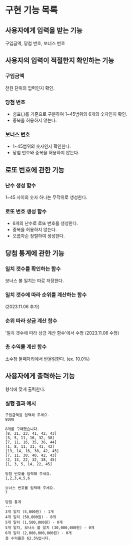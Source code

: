 # 구현 기능 목록

## 사용자에게 입력을 받는 기능

구입금액, 당첨 번호, 보너스 번호

## 사용자의 입력이 적절한지 확인하는 기능

### 구입금액

천원 단위의 입력인지 확인.   

### 당첨 번호

* 쉼표(,)를 기준으로 구분하여 1~45범위의 6개의 숫자인지 확인.
* 중복을 허용하지 않는다.

### 보너스 번호

* 1~45범위의 숫자인지 확인한다.
* 당첨 번호와 중복을 허용하지 않는다.

## 로또 번호에 관한 기능

### 난수 생성 함수

1~45 사이의 숫자 하나는 무작위로 생성한다.

### 로또 번호 생성 함수

* 6개의 난수로 로또 번호를 생성한다.
* 중복을 허용하지 않는다.
* 오름차순 정렬하여 생성한다.

## 당첨 통계에 관한 기능

### 일치 갯수를 확인하는 함수

보너스 볼 일치는 따로 저장한다.

### 일치 갯수에 따라 순위를 계산하는 함수
(2023.11.06 추가)

### 순위 따라 상금 계산 함수
'일치 갯수에 따라 상금 계산 함수'에서 수정 (2023.11.06 수정)


### 총 수익률 계산 함수

소수점 둘째자리에서 반올림한다. (ex. 10.0%)

## 사용자에게 출력하는 기능

형식에 맞게 출력한다.

### 실행 결과 예시

```
구입금액을 입력해 주세요.
8000

8개를 구매했습니다.
[8, 21, 23, 41, 42, 43]
[3, 5, 11, 16, 32, 38]
[7, 11, 16, 35, 36, 44]
[1, 8, 11, 31, 41, 42]
[13, 14, 16, 38, 42, 45]
[7, 11, 30, 40, 42, 43]
[2, 13, 22, 32, 38, 45]
[1, 3, 5, 14, 22, 45]

당첨 번호를 입력해 주세요.
1,2,3,4,5,6

보너스 번호를 입력해 주세요.
7

당첨 통계
---
3개 일치 (5,000원) - 1개
4개 일치 (50,000원) - 0개
5개 일치 (1,500,000원) - 0개
5개 일치, 보너스 볼 일치 (30,000,000원) - 0개
6개 일치 (2,000,000,000원) - 0개
총 수익률은 62.5%입니다.

```

